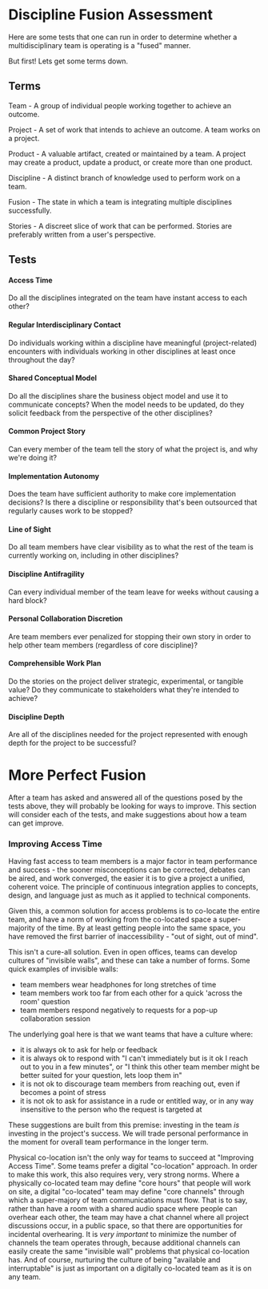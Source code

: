 Discipline Fusion Assessment
===

Here are some tests that one can run in order to determine whether a multidisciplinary team is operating is a "fused" manner.

But first! Lets get some terms down.

Terms
---

Team - A group of individual people working together to achieve an outcome.

Project - A set of work that intends to achieve an outcome. A team works on a project.

Product - A valuable artifact, created or maintained by a team. A project may create a product, update a product, or 
create more than one product.    

Discipline - A distinct branch of knowledge used to perform work on a team.

Fusion - The state in which a team is integrating multiple disciplines successfully.

Stories - A discreet slice of work that can be performed. Stories are preferably written from a user's perspective.

Tests
---

#### Access Time
Do all the disciplines integrated on the team have instant access to each other?

#### Regular Interdisciplinary Contact
Do individuals working within a discipline have meaningful (project-related) encounters with individuals working in 
other disciplines at least once throughout the day?

#### Shared Conceptual Model
Do all the disciplines share the business object model and use it to communicate concepts? When the model needs to be 
updated, do they solicit feedback from the perspective of the other disciplines?

#### Common Project Story
Can every member of the team tell the story of what the project is, and why we're doing it?

#### Implementation Autonomy
Does the team have sufficient authority to make core implementation decisions? Is there a discipline or responsibility
 that's been outsourced that regularly causes work to be stopped?

#### Line of Sight
Do all team members have clear visibility as to what the rest of the team is currently working on, including in other 
disciplines?

#### Discipline Antifragility
Can every individual member of the team leave for weeks without causing a hard block?

#### Personal Collaboration Discretion
Are team members ever penalized for stopping their own story in order to help other team members (regardless of 
core discipline)?

#### Comprehensible Work Plan
Do the stories on the project deliver strategic, experimental, or tangible value? Do they communicate to 
stakeholders what they're intended to achieve?

#### Discipline Depth
Are all of the disciplines needed for the project represented with enough depth for the project to be successful?


More Perfect Fusion
===

After a team has asked and answered all of the questions posed by the tests above, they will probably be looking for 
ways to improve. This section will consider each of the tests, and make suggestions about how a team can get improve.

### Improving Access Time

Having fast access to team members is a major factor in team performance and success - the sooner misconceptions can be corrected, debates can be aired, and work converged, the easier it is to give a project a unified, coherent voice. The principle of continuous integration applies to concepts, design, and language just as much as it applied to technical components.

Given this, a common solution for access problems is to co-locate the entire team, and have a norm of working from the co-located space a super-majority of the time. By at least getting people into the same space, you have removed the first barrier of inaccessibility - "out of sight, out of mind".

This isn't a cure-all solution. Even in open offices, teams can develop cultures of "invisible walls", and these can take a number of forms. Some quick examples of invisible walls:
 - team members wear headphones for long stretches of time
 - team members work too far from each other for a quick 'across the room' question
 - team members respond negatively to requests for a pop-up collaboration session
 
 The underlying goal here is that we want teams that have a culture where:
 - it is always ok to ask for help or feedback
 - it is always ok to respond with "I can't immediately but is it ok I reach out to you in a few minutes", or "I think this other team member might be better suited for your question, lets loop them in"
 - it is not ok to discourage team members from reaching out, even if becomes a point of stress
 - it is not ok to ask for assistance in a rude or entitled way, or in any way insensitive to the person who
 the request is targeted at
 
 These suggestions are built from this premise: investing in the team *is* investing in the project's success. We will trade personal performance in the moment for overall team performance in the longer term.
 
 Physical co-location isn't the only way for teams to succeed at "Improving Access Time". Some teams prefer a digital "co-location" approach. In order to make this work, this also requires very, very strong norms. Where a physically co-located team may define "core hours" that people will work on site, a digital "co-located" team may define "core channels" through which a super-majory of team communications must flow. That is to say, rather than have a room with a shared audio space where people can overhear each other, the team may have a chat channel where all project discussions occur, in a public space, so that there are opportunities for incidental overhearing. It is *very important* to minimize the number of channels the team operates through, because additional channels can easily create the same "invisible wall" problems that physical co-location has. And of course, nurturing the culture of being "available and interruptable" is just as important on a digitally co-located team as it is on any team. 